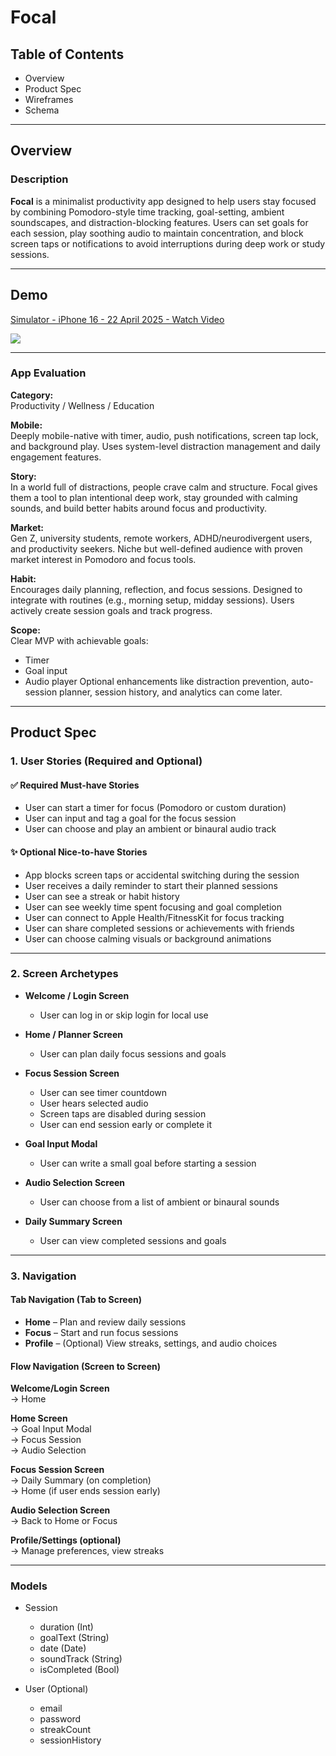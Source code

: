 # **Focal**

## Table of Contents
- Overview  
- Product Spec  
- Wireframes  
- Schema  

---

## **Overview**

### **Description**  
**Focal** is a minimalist productivity app designed to help users stay focused by combining Pomodoro-style time tracking, goal-setting, ambient soundscapes, and distraction-blocking features. Users can set goals for each session, play soothing audio to maintain concentration, and block screen taps or notifications to avoid interruptions during deep work or study sessions.

---

## **Demo**

<div>
    <a href="https://www.loom.com/share/a61436ab088e424b86365241920debd3">
      <p>Simulator - iPhone 16 - 22 April 2025 - Watch Video</p>
    </a>
    <a href="https://www.loom.com/share/a61436ab088e424b86365241920debd3">
      <img style="max-width:300px;" src="https://cdn.loom.com/sessions/thumbnails/a61436ab088e424b86365241920debd3-8f5873d5cbd65d5d-full-play.gif">
    </a>
  </div>


---

### **App Evaluation**

**Category:**  
Productivity / Wellness / Education  

**Mobile:**  
Deeply mobile-native with timer, audio, push notifications, screen tap lock, and background play. Uses system-level distraction management and daily engagement features.  

**Story:**  
In a world full of distractions, people crave calm and structure. Focal gives them a tool to plan intentional deep work, stay grounded with calming sounds, and build better habits around focus and productivity.  

**Market:**  
Gen Z, university students, remote workers, ADHD/neurodivergent users, and productivity seekers. Niche but well-defined audience with proven market interest in Pomodoro and focus tools.  

**Habit:**  
Encourages daily planning, reflection, and focus sessions. Designed to integrate with routines (e.g., morning setup, midday sessions). Users actively create session goals and track progress.  

**Scope:**  
Clear MVP with achievable goals:
- Timer
- Goal input
- Audio player
Optional enhancements like distraction prevention, auto-session planner, session history, and analytics can come later.

---

## **Product Spec**

### 1. **User Stories (Required and Optional)**

#### ✅ Required Must-have Stories
- User can start a timer for focus (Pomodoro or custom duration)  
- User can input and tag a goal for the focus session  
- User can choose and play an ambient or binaural audio track  

#### ✨ Optional Nice-to-have Stories
- App blocks screen taps or accidental switching during the session  
- User receives a daily reminder to start their planned sessions
- User can see a streak or habit history  
- User can see weekly time spent focusing and goal completion  
- User can connect to Apple Health/FitnessKit for focus tracking  
- User can share completed sessions or achievements with friends  
- User can choose calming visuals or background animations  

---

### 2. **Screen Archetypes**

- **Welcome / Login Screen**  
  - User can log in or skip login for local use  

- **Home / Planner Screen**  
  - User can plan daily focus sessions and goals  

- **Focus Session Screen**  
  - User can see timer countdown  
  - User hears selected audio  
  - Screen taps are disabled during session  
  - User can end session early or complete it  

- **Goal Input Modal**  
  - User can write a small goal before starting a session  

- **Audio Selection Screen**  
  - User can choose from a list of ambient or binaural sounds  

- **Daily Summary Screen**  
  - User can view completed sessions and goals  

---

### 3. **Navigation**

#### **Tab Navigation (Tab to Screen)**  
- **Home** – Plan and review daily sessions  
- **Focus** – Start and run focus sessions  
- **Profile** – (Optional) View streaks, settings, and audio choices  

#### **Flow Navigation (Screen to Screen)**  

**Welcome/Login Screen**  
→ Home  

**Home Screen**  
→ Goal Input Modal  
→ Focus Session  
→ Audio Selection  

**Focus Session Screen**  
→ Daily Summary (on completion)  
→ Home (if user ends session early)  

**Audio Selection Screen**  
→ Back to Home or Focus  

**Profile/Settings (optional)**  
→ Manage preferences, view streaks  



---

### **Models**
- Session  
  - duration (Int)  
  - goalText (String)  
  - date (Date)  
  - soundTrack (String)  
  - isCompleted (Bool)  

- User (Optional)  
  - email  
  - password  
  - streakCount  
  - sessionHistory  

